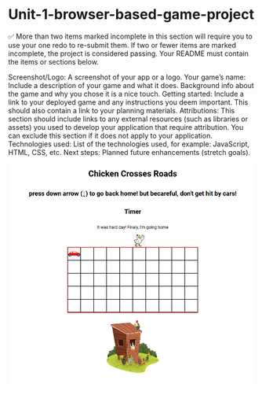 # Unit-1-browser-based-game-project
✅ More than two items marked incomplete in this section will require you to use your one redo to re-submit them. If two or fewer items are marked incomplete, the project is considered passing. Your README must contain the items or sections below.

Screenshot/Logo: A screenshot of your app or a logo.
Your game’s name: Include a description of your game and what it does. Background info about the game and why you chose it is a nice touch.
Getting started: Include a link to your deployed game and any instructions you deem important. This should also contain a link to your planning materials.
Attributions: This section should include links to any external resources (such as libraries or assets) you used to develop your application that require attribution. You can exclude this section if it does not apply to your application.
Technologies used: List of the technologies used, for example: JavaScript, HTML, CSS, etc.
Next steps: Planned future enhancements (stretch goals).

![alt text](image.png)